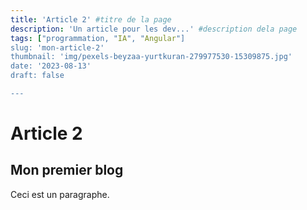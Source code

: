 ```yaml
---
title: 'Article 2' #titre de la page
description: 'Un article pour les dev...' #description dela page
tags: ["programmation, "IA", "Angular"]
slug: 'mon-article-2'
thumbnail: 'img/pexels-beyzaa-yurtkuran-279977530-15309875.jpg'
date: '2023-08-13'
draft: false

---
```


# Article 2

## Mon premier blog

Ceci est un paragraphe.